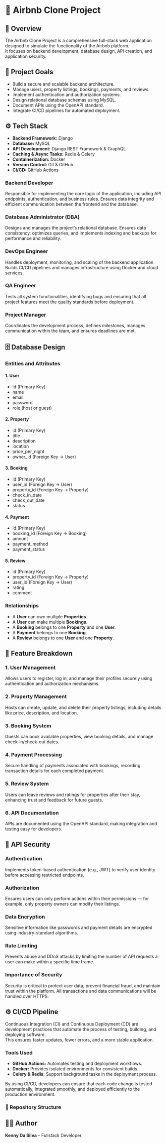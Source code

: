 # 🏡 Airbnb Clone Project

## 🚀 Overview
The Airbnb Clone Project is a comprehensive full-stack web application designed to simulate the functionality of the Airbnb platform.  
It focuses on backend development, database design, API creation, and application security.

## 🎯 Project Goals
- Build a secure and scalable backend architecture.
- Manage users, property listings, bookings, payments, and reviews.
- Implement authentication and authorization systems.
- Design relational database schemas using MySQL.
- Document APIs using the OpenAPI standard.
- Integrate CI/CD pipelines for automated deployment.

## ⚙️ Tech Stack
- **Backend Framework:** Django  
- **Database:** MySQL  
- **API Development:** Django REST Framework & GraphQL  
- **Caching & Async Tasks:** Redis & Celery  
- **Containerization:** Docker  
- **Version Control:** Git & GitHub  
- **CI/CD:** GitHub Actions  

### Backend Developer
Responsible for implementing the core logic of the application, including API endpoints, authentication, and business rules. Ensures data integrity and efficient communication between the frontend and the database.

### Database Administrator (DBA)
Designs and manages the project’s relational database. Ensures data consistency, optimizes queries, and implements indexing and backups for performance and reliability.

### DevOps Engineer
Handles deployment, monitoring, and scaling of the backend application. Builds CI/CD pipelines and manages infrastructure using Docker and cloud services.

### QA Engineer
Tests all system functionalities, identifying bugs and ensuring that all project features meet the quality standards before deployment.

### Project Manager
Coordinates the development process, defines milestones, manages communication within the team, and ensures deadlines are met.

## 🗄️ Database Design
### Entities and Attributes

#### 1. User
- id (Primary Key)
- name
- email
- password
- role (host or guest)

#### 2. Property
- id (Primary Key)
- title
- description
- location
- price_per_night
- owner_id (Foreign Key → User)

#### 3. Booking
- id (Primary Key)
- user_id (Foreign Key → User)
- property_id (Foreign Key → Property)
- check_in_date
- check_out_date
- status

#### 4. Payment
- id (Primary Key)
- booking_id (Foreign Key → Booking)
- amount
- payment_method
- payment_status

#### 5. Review
- id (Primary Key)
- property_id (Foreign Key → Property)
- user_id (Foreign Key → User)
- rating
- comment

### Relationships
- A **User** can own multiple **Properties**.  
- A **User** can make multiple **Bookings**.  
- A **Booking** belongs to one **Property** and one **User**.  
- A **Payment** belongs to one **Booking**.  
- A **Review** belongs to one **User** and one **Property**.

## 🧩 Feature Breakdown
### 1. User Management
Allows users to register, log in, and manage their profiles securely using authentication and authorization mechanisms.

### 2. Property Management
Hosts can create, update, and delete their property listings, including details like price, description, and location.

### 3. Booking System
Guests can book available properties, view booking details, and manage check-in/check-out dates.

### 4. Payment Processing
Secure handling of payments associated with bookings, recording transaction details for each completed payment.

### 5. Review System
Users can leave reviews and ratings for properties after their stay, enhancing trust and feedback for future guests.

### 6. API Documentation
APIs are documented using the OpenAPI standard, making integration and testing easy for developers.



## 🔐 API Security
### Authentication
Implements token-based authentication (e.g., JWT) to verify user identity before accessing restricted endpoints.

### Authorization
Ensures users can only perform actions within their permissions — for example, only property owners can modify their listings.

### Data Encryption
Sensitive information like passwords and payment details are encrypted using industry-standard algorithms.

### Rate Limiting
Prevents abuse and DDoS attacks by limiting the number of API requests a user can make within a specific time frame.

### Importance of Security
Security is critical to protect user data, prevent financial fraud, and maintain trust within the platform. All transactions and data communications will be handled over HTTPS.


## ⚙️ CI/CD Pipeline
Continuous Integration (CI) and Continuous Deployment (CD) are development practices that automate the process of testing, building, and deploying software.  
This ensures faster updates, fewer errors, and a more stable application.

### Tools Used
- **GitHub Actions:** Automates testing and deployment workflows.
- **Docker:** Provides isolated environments for consistent builds.
- **Celery & Redis:** Support background tasks in the deployment process.

By using CI/CD, developers can ensure that each code change is tested automatically, integrated smoothly, and deployed efficiently to the production environment.



### 📁 Repository Structure 

## 🧑‍💻 Author
**Kenny Da Silva** – Fullstack Developer  

